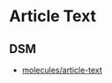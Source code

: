# Article Text

## DSM
* [molecules/article-text](https://ultimaker.invisionapp.com/dsm/ultimaker/ultimaker-com/asset/components/)
